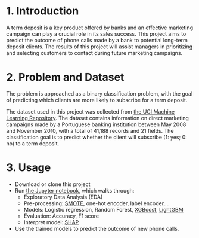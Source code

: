 
# 1.  Introduction

A term deposit is a key product offered by banks and an effective marketing campaign can play a crucial role in its sales success.
This project aims to predict the outcome of phone calls made by a bank to potential long-term deposit clients. The results of this project will assist managers in prioritizing and selecting customers to contact during future marketing campaigns.

# 2.  Problem and Dataset

The problem is approached as a binary classification problem, with the goal of predicting which clients are more likely to subscribe for a term deposit.

The dataset used in this project was collected from [the UCI Machine Learning Repository](https://archive.ics.uci.edu/ml/datasets/bank+marketing#). The dataset contains information on direct marketing campaigns made by a Portuguese banking institution between May 2008 and November 2010, with a total of 41,188 records and 21 fields. The classification goal is to predict whether the client will subscribe (1: yes;  0: no) to a term deposit.


# 3. Usage

- Download or clone this project
- Run [the Jupyter notebook](https://nbviewer.org/github/khanhvynguyen/Term_Deposit_Prediction_ML/blob/main/term_deposit_prediction.ipynb), which walks through:
  + Exploratory Data Analysis (EDA)
  + Pre-processing: [SMOTE](https://imbalanced-learn.org/stable/references/generated/imblearn.over_sampling.SMOTE.html), one-hot encoder, label encoder,...
  + Models: Logistic regression, Random Forest, [XGBoost](https://xgboost.readthedocs.io/en/stable/), [LightGBM](https://lightgbm.readthedocs.io/en/latest/Parameters.html)
  + Evaluation: Accuracy, F1 score
  + Interpret model: [SHAP](https://github.com/slundberg/shap)
- Use the trained models to predict the outcome of new phone calls.
